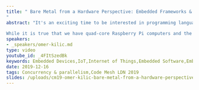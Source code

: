 ```yaml
---
title: " Bare Metal from a Hardware Perspective: Embedded Frameworks & Build Systems
"
abstract: "It's an exciting time to be interested in programming languages as the abundance of computing power, even in the smallest devices around us, makes almost every language a viable choice for implementation. Almost. 
 
While it is true that we have quad-core Raspberry Pi computers and the term bare metal gets thrown around a lot, the reality of chips and architectures used in commercial embedded devices often create friction between the hardware and software world."
speakers:
- _speakers/omer-kilic.md
type: video
youtube_id: _4FItSzedBk
keywords: Embedded Devices,IoT,Internet of Things,Embedded Software,Embedded Frameworks,Omer Kilic,Code Mesh LDN
date: 2019-12-16
tags: Concurrency & parallelism,Code Mesh LDN 2019
slides: /uploads/cm19-omer-kilic-bare-metal-from-a-hardware-perspective-compressed.pdf
---
```


